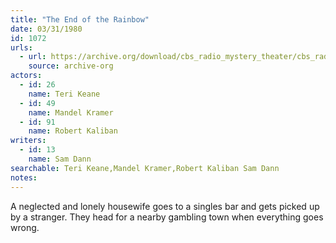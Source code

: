 ```yaml
---
title: "The End of the Rainbow"
date: 03/31/1980
id: 1072
urls: 
  - url: https://archive.org/download/cbs_radio_mystery_theater/cbs_radio_mystery_theater-1051-1100.zip/cbs_radio_mystery_theater-1051-1100%2Fcbsrmt_1072_end_of_the_rainbow.mp3
    source: archive-org
actors:  
  - id: 26
    name: Teri Keane  
  - id: 49
    name: Mandel Kramer  
  - id: 91
    name: Robert Kaliban
writers:  
  - id: 13
    name: Sam Dann
searchable: Teri Keane,Mandel Kramer,Robert Kaliban Sam Dann
notes:  
---
```

A neglected and lonely housewife goes to a singles bar and gets picked up by a stranger. They head for a nearby gambling town when everything goes wrong.